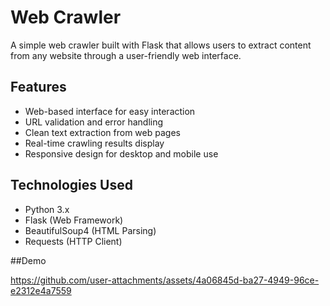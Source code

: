 # Web Crawler

A simple web crawler built with Flask that allows users to extract content from any website through a user-friendly web interface.

## Features

- Web-based interface for easy interaction
- URL validation and error handling
- Clean text extraction from web pages
- Real-time crawling results display
- Responsive design for desktop and mobile use

## Technologies Used

- Python 3.x
- Flask (Web Framework)
- BeautifulSoup4 (HTML Parsing)
- Requests (HTTP Client)

##Demo



https://github.com/user-attachments/assets/4a06845d-ba27-4949-96ce-e2312e4a7559


